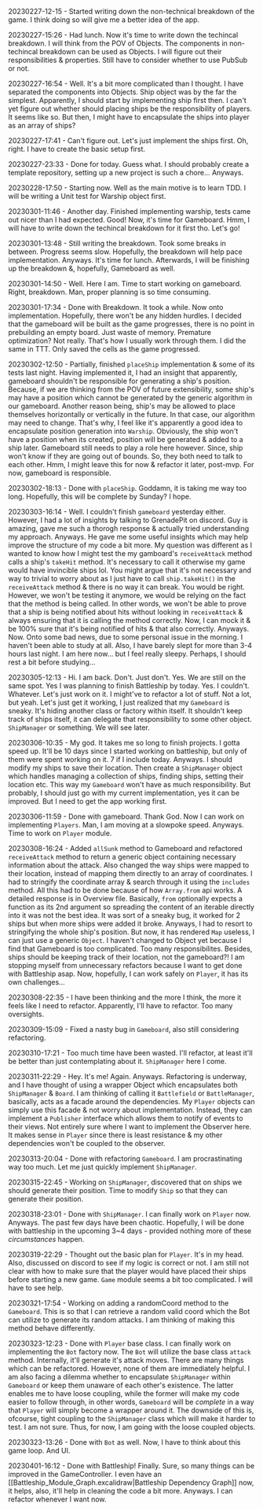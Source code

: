 20230227-12-15 -  Started writing down the non-technical breakdown of the game. I think doing so will give me a better idea of the app. 

20230227-15:26 - Had lunch. Now it's time to write down the techincal breakdown. I will think from the POV of Objects. The components in non-techincal breakdown can be used as Objects. I will figure out their responsibilities & properties. Still have to consider whether to use PubSub or not.

20230227-16:54 - Well. It's a bit more complicated than I thought. I have separated the components into Objects. Ship object was by the far the simplest. Apparently, I should start by implementing ship first then. I can't yet figure out whether should placing ships be the responsibility of players. It seems like so. But then, I might have to encapsulate the ships into player as an array of ships?

20230227-17:41 - Can't figure out. Let's just implement the ships first. Oh, right. I have to create the basic setup first.

20230227-23:33 - Done for today. Guess what. I should probably create a template repository, setting up a new project is such a chore... Anyways.

20230228-17:50 - Starting now. Well as the main motive is to learn TDD. I will be writing a Unit test for Warship object first.

20230301-11:46 - Another day. Finished implementing warship, tests came out nicer than I had expected. Good! Now, it's time for Gameboard. Hmm, I will have to write down the techincal breakdown for it first tho. Let's go!

20230301-13:48 - Still writing the breakdown. Took some breaks in between. Progress seems slow. Hopefully, the breakdown will help pace implementation. Anyways. It's time for lunch. Afterwards, I will be finishing up the breakdown &, hopefully, Gameboard as well.

20230301-14:50 - Well. Here I am. Time to start working on gameboard. Right, breakdown. Man, proper planning is so time consuming.

20230301-17:34 - Done with Breakdown. It took a while. Now onto implementation. Hopefully, there won't be any hidden hurdles. I decided that the gameboard will be built as the game progresses, there is no point in prebuilding an empty board. Just waste of memory. Premature optimization? Not really. That's how I usually work through them. I did the same in TTT. Only saved the cells as the game progressed.

20230302-12:50 - Partially, finished `placeShip` implementation & some of its tests last night. Having implemented it, I had an insight that apparently, gameboard shouldn't be responsible for generating a ship's position. Because, if we are thinking from the POV of future extensibility, some ship's may have a position which cannot be generated by the generic algorithm in our gameboard. Another reason being, ship's may be allowed to place themselves horizontally or vertically in the future. In that case, our algorithm may need to change. That's why, I feel like it's apparently a good idea to encapsulate position generation into `Warship`. Obviously, the ship won't have a position when its created, position will be generated & added to a ship later. Gameboard still needs to play a role here however. Since, ship won't know if they are going out of bounds. So, they both need to talk to each other. Hmm, I might leave this for now & refactor it later, post-mvp. For now, gameboard is responsible.

20230302-18:13 - Done with `placeShip`. Goddamn, it is taking me way too long. Hopefully, this will be complete by Sunday? I hope. 

20230303-16:14 - Well. I couldn't finish `gameboard` yesterday either. However, I had a lot of insights by talking to GrenadePit on discord. Guy is amazing, gave me such a thorogh response & actually tried understanding my approach. Anyways. He gave me some useful insights which may help improve the structure of my code a bit more. My question was different as I wanted to know how I might test the my gamboard's `receiveAttack` method calls a ship's `takeHit` method. It's necessary to call it otherwise my game would have invincible ships lol. You might argue that it's not necessary and way to trivial to worry about as I just have to call `ship.takeHit()` in the `receiveAttack` method & there is no way it can break. You would be right. However, we won't be testing it anymore, we would be relying on the fact that the method is being called. In other words, we won't be able to prove that a ship is being notified about hits without looking in `receiveAttack` & always ensuring that it is calling the method correctly. Now, I can mock it & be 100% sure that it's being notified of hits & that also correctly. Anyways. Now. Onto some bad news, due to some personal issue in the morning. I haven't been able to study at all. Also, I have barely slept for more than 3-4 hours last night. I am here now... but I feel really sleepy. Perhaps, I should rest a bit before studying...

20230305-12:13 - Hi. I am back. Don't. Just don't. Yes. We are still on the same spot. Yes I was planning to finish Battleship by today. Yes. I couldn't. Whatever. Let's just work on it. I might've to refactor a lot of stuff. Not a lot, but yeah. Let's just get it working, I just realized that my `Gameboard` is sneaky. It's hiding another class or factory within itself. It shouldn't keep track of ships itself, it can delegate that responsibility to some other object. `ShipManager` or something. We will see later.

20230306-10:35 - My god. It takes me so long to finish projects. I gotta speed up. It'll be 10 days since I started working on battleship, but only of them were spent working on it. 7 if I include today. Anyways. I should modify my ships to save their location. Then create a `ShipManager` object which handles managing a collection of ships, finding ships, setting their location etc. This way my `Gameboard` won't have as much responsibility. But probably, I should just go with my current implementation, yes it can be improved. But I need to get the app working first.

20230306-11:59 - Done with gameboard. Thank God. Now I can work on implementing `Players`. Man, I am moving at a slowpoke speed. Anyways. Time to work on `Player` module.

20230308-16:24 - Added `allSunk` method to Gameboard and refactored `receiveAttack` method to return a generic object containing necessary information about the attack. Also changed the way ships were mapped to their location, instead of mapping them directly to an array of coordinates. I had to stringify the coordinate array & search through it using the `includes` method. All this had to be done because of how `Array.from` api works. A detailed response is in Overview file. Basically, `from` optionally expects a function as its 2nd argument so spreading the content of an iterable directly into it was not the best idea. It was sort of a sneaky bug, it worked for 2 ships but when more ships were added it broke. Anyways, I had to resort to stringifying the whole ship's position. But now, it has rendered `Map` useless, I can just use a generic `Object`. I haven't changed to Object yet because I find that Gameboard is too complicated. Too many responsibilites. Besides, ships should be keeping track of their location, not the gameboard?! I am stopping myself from unnecessary refactors because I want to get done with Battleship asap. Now, hopefully, I can work safely on `Player`, it has its own challenges...

20230308-22:35 - I have been thinking and the more I think, the more it feels like I need to refactor. Apparently, I'll have to refactor. Too many oversights.

20230309-15:09 - Fixed a nasty bug in `Gameboard`, also still considering refactoring.

20230310-17:21 - Too much time have been wasted. I'll refactor, at least it'll be better than just contemplating about it. `ShipManager` here I come.

20230311-22:29 - Hey. It's me! Again. Anyways. Refactoring is underway, and I have thought of using a wrapper Object which encapsulates both `ShipManager` & `Board`. I am thinking of calling it `Battlefield` or `BattleManager`, basically, acts as a facade around the dependencies. My `Player` objects can simply use this facade & not worry about implementation. Instead, they can implement a `Publisher` interface which allows them to notify of events to their views. Not entirely sure where I want to implement the Observer here. It makes sense in `Player` since there is least resistance & my other dependencies won't be coupled to the observer.

20230313-20:04 - Done with refactoring `Gameboard`. I am procrastinating way too much. Let me just quickly implement `ShipManager`.

20230315-22:45 - Working on `ShipManager`, discovered that on ships we should generate their position. Time to modify `Ship` so that they can generate their position.

20230318-23:01 - Done with `ShipManager`. I can finally work on `Player` now. Anyways. The past few days have been chaotic. Hopefully, I will be done with battleship in the upcoming 3~4 days - provided nothing more of these _circumstances_ happen.

20230319-22:29 - Thought out the basic plan for `Player`. It's in my head. Also, discussed on discord to see if my logic is correct or not. I am still not clear with how to make sure that the player would have placed their ships before starting a new game. `Game` module seems a bit too complicated. I will have to see help.

20230321-17:54 - Working on adding a randomCoord method to the `Gameboard`. This is so that I can retrieve a random valid coord which the Bot can utilize to generate its random attacks. I am thinking of making this method behave differently.

20230323-12:23 - Done with `Player` base class. I can finally work on implementing the `Bot` factory now. The `Bot` will utilize the base class `attack` method. Internally, it'll generate it's attack moves. There are many things which can be refactored. However, none of them are immediately helpful. I am also facing a dilemma whether to encapsulate `ShipManager` within `Gameboard` or keep them unaware of each other's existence. The latter enables me to have loose coupling, while the former will make my code easier to follow through, in other words, `Gameboard` will be _complete_ in a way that `Player` will simply become a wrapper around it. The downside of this is, ofcourse, tight coupling to the `ShipManager` class which will make it harder to test. I am not sure. Thus, for now, I am going with the loose coupled objects.

20230323-13:26 - Done with `Bot` as well. Now, I have to think about this game loop. And UI.

20230401-16:12 - Done with Battleship! Finally. Sure, so many things can be improved in the GameController. I even have an [[Battleship_Module_Graph.excalidraw|Battleship Dependency Graph]]  now, it helps, also, it'll help in cleaning the code a bit more. Anyways. I can refactor whenever I want now.